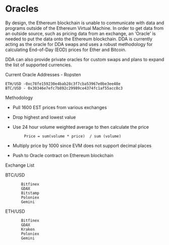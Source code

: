 # Oracles

By design, the Ethereum blockchain is unable to communicate with data and programs outside of the Ethereum Virtual Machine.  In order to get data from an outside source, such as pricing data from an exchange, an 'Oracle' is needed to put the data onto the Ethereum blockchain.  DDA is currently acting as the oracle for DDA swaps and uses a robust methodology for calculating End-of-Day (EOD) prices for Ether and Bitcoin.

DDA can also provide private oracles for custom swaps and plans to expand the list of supported currencies. 


Current Oracle Addresses - Ropsten

    ETH/USD -0xc78fe159230e4bab28c3f7cba53967e0be3ee48e
    BTC/USD - 0x30346e7efc7b892c29989ce4374fc1af55acc8c3

Methodology

- Pull 1600 EST prices from various exchanges

- Drop highest and lowest value

- Use 24 hour volume weighted average to then calculate the price

           Price = sum(volume * price)  / sum (volume)
           
- Multiply price by 1000 since EVM does not support decimal places

- Push to Oracle contract on Ethereum blockchain



Exchange List

BTC/USD 

           Bitfinex
           GDAX
           Bitstamp
           Poloniex
           Gemini



ETH/USD

           Bitfinex
           GDAX
           Kraken
           Poloniex
           Gemini


